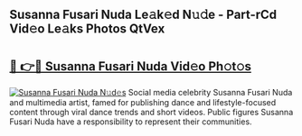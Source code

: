 ## Susanna Fusari Nuda Le𝚊k𝚎d N𝚞𝚍e - Part-rCd Vid𝚎o Le𝚊ks Photos QtVex

# <h2><a href="http://fbcdfj.evod.top/?m=Susanna+Fusari+Nuda">🔗 👉🔴 Susanna Fusari Nuda Vid𝚎o Ph𝚘t𝚘s</a></h2>

[![Susanna Fusari Nuda N𝚞d𝚎s](https://i.imgur.com/8V9OHl7.gif)](http://fbcdfj.evod.top/?m=Susanna+Fusari+Nuda)
Social media celebrity Susanna Fusari Nuda and multimedia artist, famed for publishing dance and lifestyle-focused content through viral dance trends and short videos. Public figures Susanna Fusari Nuda have a responsibility to represent their communities. 
